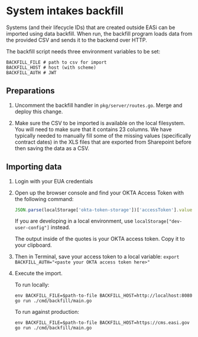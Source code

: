 # System intakes backfill

Systems (and their lifecycle IDs) that are created outside EASi can be imported
using data backfill. When run, the backfill program loads data from the
provided CSV and sends it to the backend over HTTP.

The backfill script needs three environment variables to be set:

```text
BACKFILL_FILE # path to csv for import
BACKFILL_HOST # host (with scheme)
BACKFILL_AUTH # JWT
```

## Preparations

1. Uncomment the backfill handler in `pkg/server/routes.go`. Merge and
   deploy this change.

2. Make sure the CSV to be imported is available on the local filesystem.
   You will need to make sure that it contains 23 columns. We have typically
   needed to manually fill some of the missing values (specifically contract
   dates) in the XLS files that are exported from Sharepoint before then saving
   the data as a CSV.

## Importing data

1. Login with your EUA credentials

2. Open up the browser console and find your OKTA Access Token with the
   following command:

   ```javascript
   JSON.parse(localStorage['okta-token-storage'])['accessToken'].value;
   ```

   If you are developing in a local environment, use
   `localStorage["dev-user-config"]` instead.

   The output inside of the quotes is your OKTA access token. Copy it to your
   clipboard.

3. Then in Terminal, save your access token to a local variable:
   `export BACKFILL_AUTH="<paste your OKTA access token here>"`

4. Execute the import.

   To run locally:

   ```console
   env BACKFILL_FILE=$path-to-file BACKFILL_HOST=http://localhost:8080 go run ./cmd/backfill/main.go
   ```

   To run against production:

   ```console
   env BACKFILL_FILE=$path-to-file BACKFILL_HOST=https://cms.easi.gov go run ./cmd/backfill/main.go
   ```
